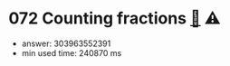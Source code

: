 072 Counting fractions [:link:](http://projecteuler.net/problem=72)  :warning:
========================

- answer: 303963552391 
- min used time: 240870 ms

